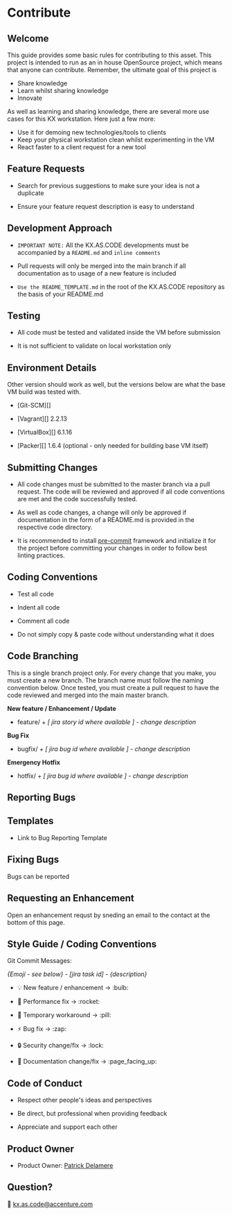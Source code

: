 # Contribute

## Welcome
This guide provides some basic rules for contributing to this asset. This project is intended to run as an in house OpenSource project, which means that anyone can contribute.
Remember, the ultimate goal of this project is

- Share knowledge
- Learn whilst sharing knowledge
- Innovate

As well as learning and sharing knowledge, there are several more use cases for this KX workstation. Here just a few more:

- Use it for demoing new technologies/tools to clients
- Keep your physical workstation clean whilst experimenting in the VM
- React faster to a client request for a new tool

## Feature Requests

- Search for previous suggestions to make sure your idea is not a duplicate

- Ensure your feature request description is easy to understand



## Development Approach

-  `IMPORTANT NOTE:` All the KX.AS.CODE developments must be accompanied by a `README.md` and `inline comments`

-  Pull requests will only be merged into the main branch if all documentation as to usage of a new feature is included

-  `Use the README_TEMPLATE.md` in the root of the KX.AS.CODE repository as the basis of your README.md



## Testing

- All code must be tested and validated inside the VM before submission

- It is not sufficient to validate on local workstation only



## Environment Details

Other version should work as well, but the versions below are what the base VM build was tested with.

- [Git-SCM][]

- [Vagrant][] 2.2.13

- [VirtualBox][] 6.1.16

- [Packer][] 1.6.4  (optional - only needed for building base VM itself)



## Submitting Changes

- All code changes must be submitted to the master branch via a pull request. The code will be reviewed and approved if all code conventions are met and the code successfully tested.

- As well as code changes, a change will only be approved if documentation in the form of a README.md is provided in the respective code directory.

- It is recommended to install [pre-commit](https://pre-commit.com) framework and initialize it for the project before committing your changes in order to follow best linting practices.


## Coding Conventions

- Test all code

- Indent all code

- Comment all code

- Do not simply copy & paste code without understanding what it does



## Code Branching

This is a single branch project only.
For every change that you make, you must create a new branch. The branch name must follow the  naming convention below.
Once tested, you must create a pull request to have the code reviewed and merged into the main master branch.

**New feature / Enhancement / Update**

- feature/ + _[ jira story id where available ] - change description_

**Bug Fix**

- bugfix/ + _[ jira bug id where available ] - change description_

**Emergency Hotfix**

- hotfix/ + _[ jira bug id where available ] - change description_



## Reporting Bugs



## Templates

- Link to Bug Reporting Template



## Fixing Bugs
Bugs can be reported



## Requesting an Enhancement
Open an enhancement requst by sneding an email to the contact at the bottom of this page.



## Style Guide / Coding Conventions

Git Commit Messages:

_{Emoji - see below} - [jira task id] - {description}_

- :bulb: New feature / enhancement &rarr; &colon;bulb&colon;

- :rocket: Performance fix &rarr; &colon;rocket&colon;

- :pill: Temporary workaround &rarr; &colon;pill&colon;

- :zap: Bug fix &rarr; &colon;zap&colon;

- :lock: Security change/fix &rarr; &colon;lock&colon;

- :page_facing_up: Documentation change/fix &rarr; &colon;page_facing_up&colon;



## Code of Conduct

- Respect other people's ideas and perspectives

- Be direct, but professional when providing feedback

- Appreciate and support each other



## Product Owner

- Product Owner: [Patrick Delamere](mailto:patrick.g.delamere@accenture.com)




## Question?
:email: kx.as.code@accenture.com
